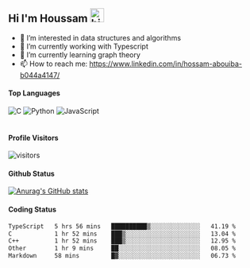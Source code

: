 ## Hi I'm Houssam <img src="https://user-images.githubusercontent.com/1303154/88677602-1635ba80-d120-11ea-84d8-d263ba5fc3c0.gif" width="28px" alt="hi">

- 👀 I’m interested in data structures and algorithms
- 🔭 I’m currently working with Typescript
- 🌱 I’m currently learning graph theory
- 📫 How to reach me: https://www.linkedin.com/in/hossam-abouiba-b044a4147/

#### Top Languages

![C](https://img.shields.io/badge/c-%2300599C.svg?style=for-the-badge&logo=c&logoColor=white)
![Python](https://img.shields.io/badge/python-%2314354C.svg?style=for-the-badge&logo=python&logoColor=white)
![JavaScript](https://img.shields.io/badge/javascript-%23323330.svg?style=for-the-badge&logo=javascript&logoColor=%23F7DF1E)
<br />
<br />
#### Profile Visitors
![visitors](https://visitor-badge.glitch.me/badge?page_id=project-HOSSAM.project-HOSSAM)

#### Github Status
[![Anurag's GitHub stats](https://github-readme-stats.vercel.app/api?username=0xPride&theme=tokyonight)](https://github.com/anuraghazra/github-readme-stats)

#### Coding Status
<!--START_SECTION:waka-->

```txt
TypeScript   5 hrs 56 mins   ██████████▒░░░░░░░░░░░░░░   41.19 %
C            1 hr 52 mins    ███▒░░░░░░░░░░░░░░░░░░░░░   13.04 %
C++          1 hr 52 mins    ███▒░░░░░░░░░░░░░░░░░░░░░   12.95 %
Other        1 hr 9 mins     ██░░░░░░░░░░░░░░░░░░░░░░░   08.05 %
Markdown     58 mins         █▓░░░░░░░░░░░░░░░░░░░░░░░   06.73 %
```

<!--END_SECTION:waka-->
